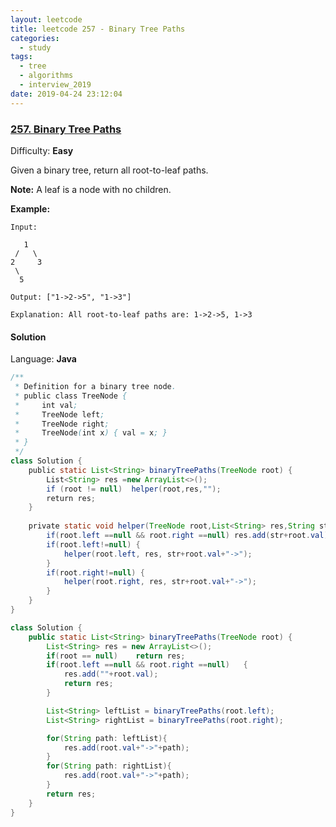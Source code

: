 ```yaml
---
layout: leetcode
title: leetcode 257 - Binary Tree Paths
categories:
  - study
tags:
  - tree
  - algorithms
  - interview_2019
date: 2019-04-24 23:12:04
---
```


### [257\. Binary Tree Paths](https://leetcode.com/problems/binary-tree-paths/)

Difficulty: **Easy**

Given a binary tree, return all root-to-leaf paths.

**Note:** A leaf is a node with no children.

**Example:**

```
Input:

   1
 /   \
2     3
 \
  5

Output: ["1->2->5", "1->3"]

Explanation: All root-to-leaf paths are: 1->2->5, 1->3
```

#### Solution

Language: **Java**

```java
/**
 * Definition for a binary tree node.
 * public class TreeNode {
 *     int val;
 *     TreeNode left;
 *     TreeNode right;
 *     TreeNode(int x) { val = x; }
 * }
 */
class Solution {
    public static List<String> binaryTreePaths(TreeNode root) {
        List<String> res =new ArrayList<>();
        if (root != null)  helper(root,res,"");
        return res;
    }
​
    private static void helper(TreeNode root,List<String> res,String str) {
        if(root.left ==null && root.right ==null) res.add(str+root.val);
        if(root.left!=null) {
            helper(root.left, res, str+root.val+"->");
        }
        if(root.right!=null) {
            helper(root.right, res, str+root.val+"->");
        }
    }
}
```

```java
class Solution {
    public static List<String> binaryTreePaths(TreeNode root) {
        List<String> res = new ArrayList<>();
        if(root == null)    return res;
        if(root.left ==null && root.right ==null)   {
            res.add(""+root.val);
            return res;
        }

        List<String> leftList = binaryTreePaths(root.left);
        List<String> rightList = binaryTreePaths(root.right);

        for(String path: leftList){
            res.add(root.val+"->"+path);
        }
        for(String path: rightList){
            res.add(root.val+"->"+path);
        }
        return res;
    }
}
```
